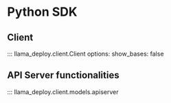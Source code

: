 # Python SDK

## Client

::: llama_deploy.client.Client
    options:
      show_bases: false


## API Server functionalities

::: llama_deploy.client.models.apiserver
